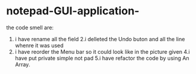 # notepad-GUI-application-

the code smell are:
1. i have rename all the field
2.i delleted the Undo buton and all the line whenre it was used
3. i have reorder the Menu bar so it could look like in the picture given
4.i have put private simple not pad
5.i have refactor the code by using An Array.
